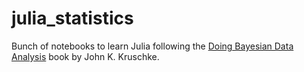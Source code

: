 # julia_statistics
Bunch of notebooks to learn Julia following the [Doing Bayesian Data Analysis](http://doingbayesiandataanalysis.blogspot.com) book by John K. Kruschke.

